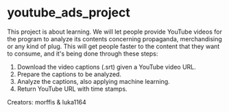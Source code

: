 # youtube_ads_project

This project is about learning. We will let people provide YouTube videos for the program to analyze its contents concerning propaganda, merchandising or any kind of plug. This will get people faster to the content that they want to consume, and it's being done through these steps:

1. Download the video captions (.srt) given a YouTube video URL.
2. Prepare the captions to be analyzed. 
3. Analyze the captions, also applying machine learning.
4. Return YouTube URL with time stamps.

Creators: morffis & luka1164
